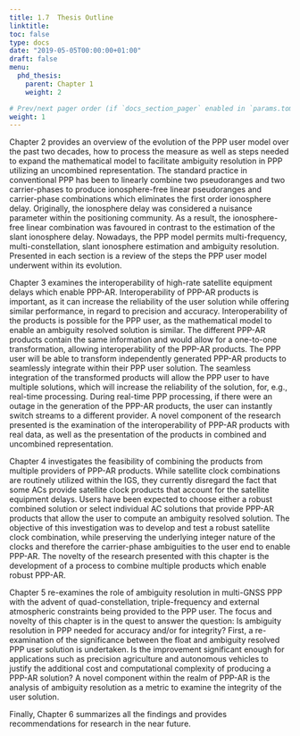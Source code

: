 ```yaml
---
title: 1.7	Thesis Outline
linktitle:
toc: false
type: docs
date: "2019-05-05T00:00:00+01:00"
draft: false
menu:
  phd_thesis:
    parent: Chapter 1
    weight: 2

# Prev/next pager order (if `docs_section_pager` enabled in `params.toml`)
weight: 1
--- 
```


Chapter 2 provides an overview of the evolution of the PPP user model over the past two decades, how to process the measure as well as steps needed to expand the mathematical model to facilitate ambiguity resolution in PPP utilizing an uncombined representation. The standard practice in conventional PPP has been to linearly combine two pseudoranges and two carrier-phases to produce ionosphere-free linear pseudoranges and carrier-phase combinations which eliminates the first order ionosphere delay. Originally, the ionosphere delay was considered a nuisance parameter within the positioning community. As a result, the ionosphere-free linear combination was favoured in contrast to the estimation of the slant ionosphere delay. Nowadays, the PPP model permits multi-frequency, multi-constellation, slant ionosphere estimation and ambiguity resolution. Presented in each section is a review of the steps the PPP user model underwent within its evolution.

Chapter 3 examines the interoperability of high-rate satellite equipment delays which enable PPP-AR. Interoperability of PPP-AR products is important, as it can increase the reliability of the user solution while offering similar performance, in regard to precision and accuracy. Interoperability of the products is possible for the PPP user, as the mathematical model to enable an ambiguity resolved solution is similar. The different PPP-AR products contain the same information and would allow for a one-to-one transformation, allowing interoperability of the PPP-AR products. The PPP user will be able to transform independently generated PPP-AR products to seamlessly integrate within their PPP user solution. The seamless integration of the transformed products will allow the PPP user to have multiple solutions, which will increase the reliability of the solution, for, e.g., real-time processing. During real-time PPP processing, if there were an outage in the generation of the PPP-AR products, the user can instantly switch streams to a different provider. A novel component of the research presented is the examination of the interoperability of PPP-AR products with real data, as well as the presentation of the products in combined and uncombined representation.

Chapter 4 investigates the feasibility of combining the products from multiple providers of PPP-AR products. While satellite clock combinations are routinely utilized within the IGS, they currently disregard the fact that some ACs provide satellite clock products that account for the satellite equipment delays. Users have been expected to choose either a robust combined solution or select individual AC solutions that provide PPP-AR products that allow the user to compute an ambiguity resolved solution. The objective of this investigation was to develop and test a robust satellite clock combination, while preserving the underlying integer nature of the clocks and therefore the carrier-phase ambiguities to the user end to enable PPP-AR. The novelty of the research presented with this chapter is the development of a process to combine multiple products which enable robust PPP-AR.

Chapter 5 re-examines the role of ambiguity resolution in multi-GNSS PPP with the advent of quad-constellation, triple-frequency and external atmospheric constraints being provided to the PPP user. The focus and novelty of this chapter is in the quest to answer the question: Is ambiguity resolution in PPP needed for accuracy and/or for integrity? First, a re-examination of the significance between the float and ambiguity resolved PPP user solution is undertaken. Is the improvement significant enough for applications such as precision agriculture and autonomous vehicles to justify the additional cost and computational complexity of producing a PPP-AR solution? A novel component within the realm of PPP-AR is the analysis of ambiguity resolution as a metric to examine the integrity of the user solution.

Finally, Chapter 6 summarizes all the findings and provides recommendations for research in the near future.
